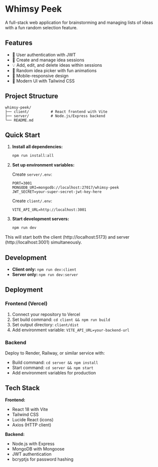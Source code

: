 # Whimsy Peek

A full-stack web application for brainstorming and managing lists of ideas with a fun random selection feature.

## Features

- 🔐 User authentication with JWT
- 📝 Create and manage idea sessions
- 💡 Add, edit, and delete ideas within sessions
- 🎲 Random idea picker with fun animations
- 📱 Mobile-responsive design
- 🎨 Modern UI with Tailwind CSS

## Project Structure

```
whimsy-peek/
├── client/          # React frontend with Vite
├── server/          # Node.js/Express backend
└── README.md
```

## Quick Start

1. **Install all dependencies:**
   ```bash
   npm run install:all
   ```

2. **Set up environment variables:**
   
   Create `server/.env`:
   ```
   PORT=3001
   MONGODB_URI=mongodb://localhost:27017/whimsy-peek
   JWT_SECRET=your-super-secret-jwt-key-here
   ```
   
   Create `client/.env`:
   ```
   VITE_API_URL=http://localhost:3001
   ```

3. **Start development servers:**
   ```bash
   npm run dev
   ```

This will start both the client (http://localhost:5173) and server (http://localhost:3001) simultaneously.

## Development

- **Client only:** `npm run dev:client`
- **Server only:** `npm run dev:server`

## Deployment

### Frontend (Vercel)
1. Connect your repository to Vercel
2. Set build command: `cd client && npm run build`
3. Set output directory: `client/dist`
4. Add environment variable: `VITE_API_URL=your-backend-url`

### Backend
Deploy to Render, Railway, or similar service with:
- Build command: `cd server && npm install`
- Start command: `cd server && npm start`
- Add environment variables for production

## Tech Stack

**Frontend:**
- React 18 with Vite
- Tailwind CSS
- Lucide React (icons)
- Axios (HTTP client)

**Backend:**
- Node.js with Express
- MongoDB with Mongoose
- JWT authentication
- bcryptjs for password hashing